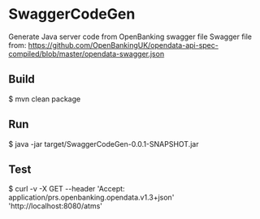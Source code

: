 # SwaggerCodeGen

Generate Java server code from OpenBanking swagger file
Swagger file from: https://github.com/OpenBankingUK/opendata-api-spec-compiled/blob/master/opendata-swagger.json


## Build

$ mvn clean package

## Run

$ java -jar target/SwaggerCodeGen-0.0.1-SNAPSHOT.jar

## Test

$ curl -v -X GET --header 'Accept: application/prs.openbanking.opendata.v1.3+json' 'http://localhost:8080/atms'

